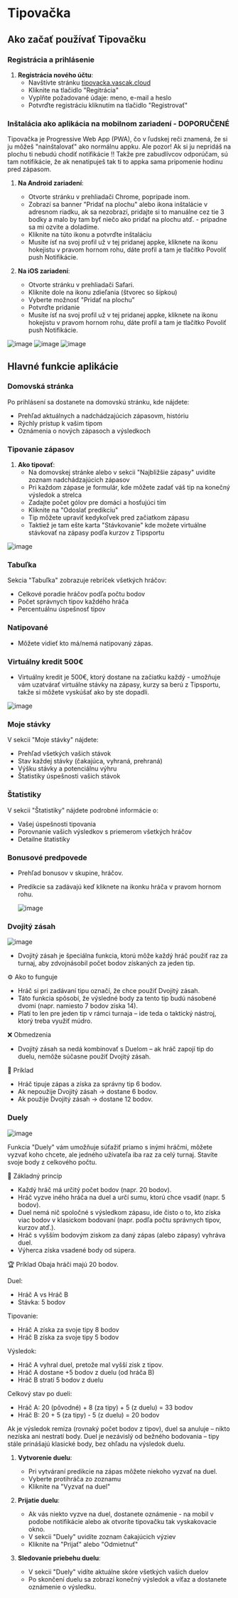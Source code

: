 # Tipovačka

## Ako začať používať Tipovačku

### Registrácia a prihlásenie

1. **Registrácia nového účtu**:
   - Navštívte stránku [tipovacka.vascak.cloud](https://tipovacka.vascak.cloud)
   - Kliknite na tlačidlo "Regitrácia"
   - Vyplňte požadované údaje: meno, e-mail a heslo
   - Potvrďte registráciu kliknutím na tlačidlo "Registrovať"

### Inštalácia ako aplikácia na mobilnom zariadení - DOPORUČENÉ

Tipovačka je Progressive Web App (PWA), čo v ľudskej reči znamená, že si ju môžeš "nainštalovať" ako normálnu appku. 
Ale pozor! Ak si ju nepridáš na plochu ti nebudú chodiť notifikácie !! Takže pre zabudlívcov odporúčam, sú tam notifikácie, že ak nenatipuješ tak ti to appka sama pripomenie hodinu pred zápasom.

1. **Na Android zariadení**:
   - Otvorte stránku v prehliadači Chrome, poprípade inom.
   - Zobrazí sa banner "Pridať na plochu" alebo ikona inštalácie v adresnom riadku, ak sa nezobrazí, pridajte si to manuálne cez tie 3 bodky a malo by tam byť niečo ako pridať na plochu atď. - prípadne sa mi ozvite a doladíme.
   - Kliknite na túto ikonu a potvrďte inštaláciu
   - Musíte ísť na svoj profil už v tej pridanej appke, kliknete na ikonu hokejistu v pravom hornom rohu, dáte profil a tam je tlačítko Povoliť push Notifikácie.

2. **Na iOS zariadení**:
   - Otvorte stránku v prehliadači Safari.
   - Kliknite dole na ikonu zdieľania (štvorec so šípkou)
   - Vyberte možnosť "Pridať na plochu"
   - Potvrďte pridanie
   - Musíte ísť na svoj profil už v tej pridanej appke, kliknete na ikonu hokejistu v pravom hornom rohu, dáte profil a tam je tlačítko Povoliť push Notifikácie.
  
![image](https://github.com/user-attachments/assets/9f4bea7a-d10e-4dff-a742-024b5aad3b7f)
![image](https://github.com/user-attachments/assets/4547e823-7cf6-439a-8684-f4a023a72144)
![image](https://github.com/user-attachments/assets/a86ef113-1c35-4a54-a0fe-448f1037b20d)


## Hlavné funkcie aplikácie

### Domovská stránka

Po prihlásení sa dostanete na domovskú stránku, kde nájdete:
- Prehľad aktuálnych a nadchádzajúcich zápasovm, históriu
- Rýchly prístup k vašim tipom
- Oznámenia o nových zápasoch a výsledkoch

### Tipovanie zápasov

1. **Ako tipovať**:
   - Na domovskej stránke alebo v sekcii "Najbližšie zápasy" uvidíte zoznam nadchádzajúcich zápasov
   - Pri každom zápase je formulár, kde môžete zadať váš tip na konečný výsledok a strelca
   - Zadajte počet gólov pre domáci a hosťujúci tím
   - Kliknite na "Odoslať predikciu"
   - Tip môžete upraviť kedykoľvek pred začiatkom zápasu
   - Taktiež je tam ešte karta "Stávkovanie" kde možete virtuálne stávkovať na zápasy podľa kurzov z Tipsportu

![image](https://github.com/user-attachments/assets/d8860f46-cb2e-4a15-bd29-e3d2bbceed1a)

### Tabuľka

Sekcia "Tabuľka" zobrazuje rebríček všetkých hráčov:
- Celkové poradie hráčov podľa počtu bodov
- Počet správnych tipov každého hráča
- Percentuálnu úspešnosť tipov

### Natipované

- Môžete vidieť kto má/nemá natipovaný zápas.

### Virtuálny kredit 500€

- Virtuálny kredit je 500€, ktorý dostane na začiatku každý - umožňuje vám uzatvárať virtuálne stávky na zápasy, kurzy sa berú z Tipsportu, takže si môžete vyskúšať ako by ste dopadli.

![image](https://github.com/user-attachments/assets/ef1e65ea-db76-414c-9514-3287b6ce359e)

### Moje stávky

V sekcii "Moje stávky" nájdete:
- Prehľad všetkých vašich stávok
- Stav každej stávky (čakajúca, vyhraná, prehraná)
- Výšku stávky a potenciálnu výhru
- Štatistiky úspešnosti vašich stávok


### Štatistiky

V sekcii "Štatistiky" nájdete podrobné informácie o:
- Vašej úspešnosti tipovania
- Porovnanie vašich výsledkov s priemerom všetkých hráčov
- Detailne štatistiky

### Bonusové predpovede

- Prehľad bonusov v skupine, hráčov.
- Predikcie sa zadávajú keď kliknete na ikonku hráča v pravom hornom rohu.

  ![image](https://github.com/user-attachments/assets/835c94af-63c2-4e59-bfdd-c0cef9fc7bad)


### Dvojitý zásah

![image](https://github.com/user-attachments/assets/cc4fc9a1-8b4c-400a-a75e-339f6083b69c)

- Dvojitý zásah je špeciálna funkcia, ktorú môže každý hráč použiť raz za turnaj, aby zdvojnásobil počet bodov získaných za jeden tip.

⚙️ Ako to funguje
- Hráč si pri zadávaní tipu označí, že chce použiť Dvojitý zásah.
- Táto funkcia spôsobí, že výsledné body za tento tip budú násobené dvomi (napr. namiesto 7 bodov získa 14).
- Platí to len pre jeden tip v rámci turnaja – ide teda o taktický nástroj, ktorý treba využiť múdro.

❌ Obmedzenia
- Dvojitý zásah sa nedá kombinovať s Duelom – ak hráč zapojí tip do duelu, nemôže súčasne použiť Dvojitý zásah.

🧮 Príklad
- Hráč tipuje zápas a získa za správny tip 6 bodov.
- Ak nepoužije Dvojitý zásah → dostane 6 bodov.
- Ak použije Dvojitý zásah → dostane 12 bodov.

### Duely

![image](https://github.com/user-attachments/assets/e495757e-0c38-4a55-974d-22ef21116528)

Funkcia "Duely" vám umožňuje súťažiť priamo s inými hráčmi, môžete vyzvať koho chcete, ale jedného užívateľa iba raz za celý turnaj.
Stavíte svoje body z celkového počtu.

🎯 Základný princíp

- Každý hráč má určitý počet bodov (napr. 20 bodov).
- Hráč vyzve iného hráča na duel a určí sumu, ktorú chce vsadiť (napr. 5 bodov).
- Duel nemá nič spoločné s výsledkom zápasu, ide čisto o to, kto získa viac bodov v klasickom bodovaní (napr. podľa počtu správnych tipov, kurzov atď.).
- Hráč s vyšším bodovým ziskom za daný zápas (alebo zápasy) vyhráva duel.
- Výherca získa vsadené body od súpera.

🏆 Príklad
Obaja hráči majú 20 bodov.

Duel:
- Hráč A vs Hráč B
- Stávka: 5 bodov

Tipovanie:
- Hráč A získa za svoje tipy 8 bodov
- Hráč B získa za svoje tipy 5 bodov

Výsledok:
- Hráč A vyhral duel, pretože mal vyšší zisk z tipov.
- Hráč A dostane +5 bodov z duelu (od hráča B)
- Hráč B stratí 5 bodov z duelu

Celkový stav po dueli:
- Hráč A: 20 (pôvodné) + 8 (za tipy) + 5 (z duelu) = 33 bodov
- Hráč B: 20 + 5 (za tipy) - 5 (z duelu) = 20 bodov

Ak je výsledok remíza (rovnaký počet bodov z tipov), duel sa anuluje – nikto nezíska ani nestratí body.
Duel je nezávislý od bežného bodovania – tipy stále prinášajú klasické body, bez ohľadu na výsledok duelu.

1. **Vytvorenie duelu**:
   - Pri vytváraní predikcie na zápas môžete niekoho vyzvať na duel.
   - Vyberte protihráča zo zoznamu
   - Kliknite na "Vyzvať na duel"

2. **Prijatie duelu**:
   - Ak vás niekto vyzve na duel, dostanete oznámenie - na mobil v podobe notifikácie alebo ak otvoríte tipovačku tak vyskakovacie okno.
   - V sekcii "Duely" uvidíte zoznam čakajúcich výziev
   - Kliknite na "Prijať" alebo "Odmietnuť"

3. **Sledovanie priebehu duelu**:
   - V sekcii "Duely" vidíte aktuálne skóre všetkých vašich duelov
   - Po skončení duelu sa zobrazí konečný výsledok a víťaz a dostanete oznámenie o výsledku.
